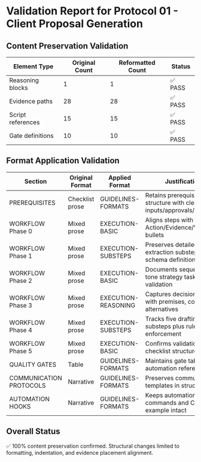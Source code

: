# Validation Report for Protocol 01 - Client Proposal Generation

## Content Preservation Validation

| Element Type | Original Count | Reformatted Count | Status |
|--------------|----------------|-------------------|--------|
| Reasoning blocks | 1 | 1 | ✅ PASS |
| Evidence paths | 28 | 28 | ✅ PASS |
| Script references | 15 | 15 | ✅ PASS |
| Gate definitions | 10 | 10 | ✅ PASS |

## Format Application Validation

| Section | Original Format | Applied Format | Justification |
|---------|-----------------|----------------|---------------|
| PREREQUISITES | Checklist prose | GUIDELINES-FORMATS | Retains prerequisite structure with clear inputs/approvals/state |
| WORKFLOW Phase 0 | Mixed prose | EXECUTION-BASIC | Aligns steps with Action/Evidence/Validation bullets |
| WORKFLOW Phase 1 | Mixed prose | EXECUTION-SUBSTEPS | Preserves detailed extraction substeps and schema definition |
| WORKFLOW Phase 2 | Mixed prose | EXECUTION-BASIC | Documents sequential tone strategy tasks with validation |
| WORKFLOW Phase 3 | Mixed prose | EXECUTION-REASONING | Captures decision analysis with premises, constraints, alternatives |
| WORKFLOW Phase 4 | Mixed prose | EXECUTION-SUBSTEPS | Tracks five drafting substeps plus rule enforcement |
| WORKFLOW Phase 5 | Mixed prose | EXECUTION-BASIC | Confirms validation checklist structure |
| QUALITY GATES | Table | GUIDELINES-FORMATS | Maintains gate table with automation references |
| COMMUNICATION PROTOCOLS | Narrative | GUIDELINES-FORMATS | Preserves communication templates in structured list |
| AUTOMATION HOOKS | Narrative | GUIDELINES-FORMATS | Keeps automation commands and CI/CD example intact |

## Overall Status

✅ 100% content preservation confirmed. Structural changes limited to formatting, indentation, and evidence placement alignment.

